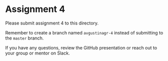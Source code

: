 # Assignment 4

Please submit assignment 4 to this directory.

Remember to create a branch named `avgustinagr-4` 
instead of submitting to the `master` branch.

If you have any questions, review the GitHub presentation or reach
out to your group or mentor on Slack.
